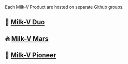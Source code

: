 
Each Milk-V Product are hosted on separate Github groups.

## 🍐 [Milk-V Duo](https://github.com/orgs/milkv-duo)

## 🔥 [Milk-V Mars](https://github.com/milkv-mars)

## 💪 [Milk-V Pioneer](https://github.com/milkv-pioneer)

